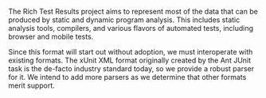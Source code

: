 The Rich Test Results project aims to represent most of the data that
can be produced by static and dynamic program analysis. This includes
static analysis tools, compilers, and various flavors of automated tests,
including browser and mobile tests.

Since this format will start out without adoption, we must interoperate with
existing formats. The xUnit XML format originally created by the Ant JUnit
task is the de-facto industry standard today, so we provide a robust parser
for it. We intend to add more parsers as we determine that other formats merit
support.
